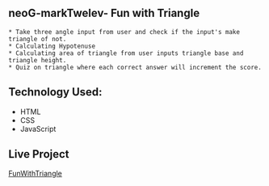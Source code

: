 ## neoG-markTwelev- Fun with Triangle
    * Take three angle input from user and check if the input's make triangle of not.
    * Calculating Hypotenuse
    * Calculating area of triangle from user inputs triangle base and triangle height.
    * Quiz on triangle where each correct answer will increment the score.

## Technology Used:
* HTML
* CSS
* JavaScript

## Live Project
[FunWithTriangle](https://doyouknwtriangles.netlify.app/)
